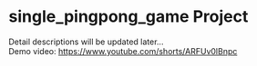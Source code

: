 # single_pingpong_game Project

Detail descriptions will be updated later... <br>
Demo video: https://www.youtube.com/shorts/ARFUv0lBnpc
